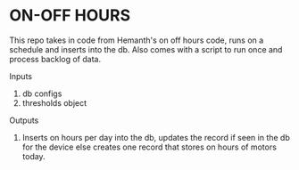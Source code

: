 # ON-OFF HOURS 

This repo takes in code from Hemanth's on off hours code, runs on a schedule and inserts into the db. Also comes with a script to run once and process backlog of data.

Inputs 
1. db configs
2. thresholds object

Outputs
1. Inserts on hours per day into the db, updates the record if seen in the db for the device else creates one record that stores on hours of motors today.